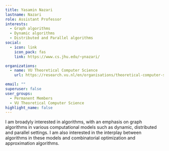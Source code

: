 ```yaml
---
title: Yasamin Nazari
lastname: Nazari
role: Assistant Professor
interests:
  - Graph algorithms
  - Dynamic algorithms
  - Distributed and Parallel algorithms
social:
  - icon: link
    icon_pack: fas
    link: https://www.cs.jhu.edu/~ynazari/

organizations:
  - name: VU Theoretical Computer Science
    url: https://research.vu.nl/en/organisations/theoretical-computer-science-4/persons/

email: ""
superuser: false
user_groups:
  - Permanent Members
  - VU Theoretical Computer Science
highlight_name: false
---
```


I am broadyly interested in algorithms, with an emphasis on graph algorithms in various computational models such as dynamic, distributed and parallel settings. I am also interested in the interplay between algorithms in these models and combinatorial optimization and approximation algorithms.